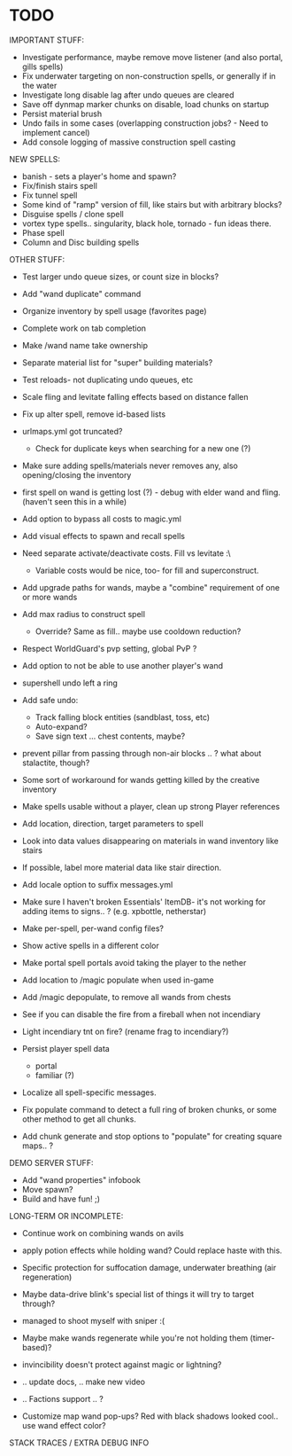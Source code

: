 # TODO

IMPORTANT STUFF:

 - Investigate performance, maybe remove move listener (and also portal, gills spells)
 - Fix underwater targeting on non-construction spells, or generally if in the water
 - Investigate long disable lag after undo queues are cleared
 - Save off dynmap marker chunks on disable, load chunks on startup
 - Persist material brush
 - Undo fails in some cases (overlapping construction jobs? - Need to implement cancel)
 - Add console logging of massive construction spell casting

NEW SPELLS:

 - banish - sets a player's home and spawn?
 - Fix/finish stairs spell
 - Fix tunnel spell
 - Some kind of "ramp" version of fill, like stairs but with arbitrary blocks?
 - Disguise spells / clone spell
 - vortex type spells.. singularity, black hole, tornado - fun ideas there.
 - Phase spell
 - Column and Disc building spells

OTHER STUFF:
 
 - Test larger undo queue sizes, or count size in blocks?
 - Add "wand duplicate" command
 - Organize inventory by spell usage (favorites page)
 - Complete work on tab completion
 - Make /wand name take ownership
 - Separate material list for "super" building materials?
 - Test reloads- not duplicating undo queues, etc
 - Scale fling and levitate falling effects based on distance fallen
 
 - Fix up alter spell, remove id-based lists
 - urlmaps.yml got truncated?
   - Check for duplicate keys when searching for a new one (?)
 - Make sure adding spells/materials never removes any, also opening/closing the inventory
  - first spell on wand is getting lost (?) - debug with elder wand and fling. (haven't seen this in a while) 
  
 - Add option to bypass all costs to magic.yml
 - Add visual effects to spawn and recall spells
 
 - Need separate activate/deactivate costs. Fill vs levitate :\
   - Variable costs would be nice, too- for fill and superconstruct.
 - Add upgrade paths for wands, maybe a "combine" requirement of one or more wands
 - Add max radius to construct spell
   - Override? Same as fill.. maybe use cooldown reduction?
 - Respect WorldGuard's pvp setting, global PvP ?
 - Add option to not be able to use another player's wand
 - supershell undo left a ring
 - Add safe undo:
   - Track falling block entities (sandblast, toss, etc)
   - Auto-expand?
   - Save sign text ... chest contents, maybe?
 - prevent pillar from passing through non-air blocks .. ? what about stalactite, though?
 - Some sort of workaround for wands getting killed by the creative inventory
 - Make spells usable without a player, clean up strong Player references
 - Add location, direction, target parameters to spell
 - Look into data values disappearing on materials in wand inventory like stairs
 - If possible, label more material data like stair direction.
 - Add locale option to suffix messages.yml
 - Make sure I haven't broken Essentials' ItemDB- it's not working for adding items to signs.. ? (e.g. xpbottle, netherstar)
 
 - Make per-spell, per-wand config files?
 - Show active spells in a different color
 - Make portal spell portals avoid taking the player to the nether
 
 - Add location to /magic populate when used in-game
 - Add /magic depopulate, to remove all wands from chests
 
 - See if you can disable the fire from a fireball when not incendiary
 - Light incendiary tnt on fire? (rename frag to incendiary?)

 - Persist player spell data
   - portal
   - familiar (?)
 - Localize all spell-specific messages.
 
 - Fix populate command to detect a full ring of broken chunks, or some other method to get all chunks.
 - Add chunk generate and stop options to "populate" for creating square maps.. ?

DEMO SERVER STUFF:

 - Add "wand properties" infobook
 - Move spawn?
 - Build and have fun! ;)

LONG-TERM OR INCOMPLETE:
 
 - Continue work on combining wands on avils
 - apply potion effects while holding wand? Could replace haste with this.
 - Specific protection for suffocation damage, underwater breathing (air regeneration)
 - Maybe data-drive blink's special list of things it will try to target through?
 - managed to shoot myself with sniper :(
 - Maybe make wands regenerate while you're not holding them (timer-based)?

 - invincibility doesn't protect against magic or lightning?
 - .. update docs, .. make new video
 - .. Factions support .. ?

 - Customize map wand pop-ups? Red with black shadows looked cool.. use wand effect color?

STACK TRACES / EXTRA DEBUG INFO

	